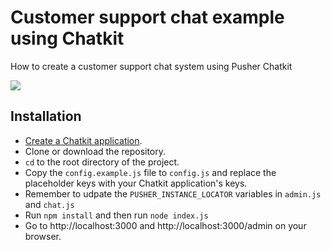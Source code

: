 # Customer support chat example using Chatkit
How to create a customer support chat system using Pusher Chatkit

![](https://www.dropbox.com/s/8unv1hu1t3k34ti/Creating-a-customer-support-chat-widget-using-JavaScript-and-Chatkit.gif?raw=1)

## Installation
* [Create a Chatkit application](https://pusher.com/chatkit).
* Clone or download the repository.
* `cd` to the root directory of the project.
* Copy the `config.example.js` file to `config.js` and replace the placeholder keys with your Chatkit application's keys.
* Remember to udpate the `PUSHER_INSTANCE_LOCATOR` variables in `admin.js` and `chat.js`
* Run `npm install` and then run `node index.js`
* Go to http://localhost:3000 and http://localhost:3000/admin on your browser.
